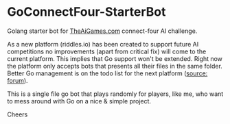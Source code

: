 # GoConnectFour-StarterBot
Golang starter bot for [TheAiGames.com](TheAiGames.com) connect-four AI challenge.

As a new platform (riddles.io) has been created to support future AI competitions no improvements (apart from critical fix) will come to the current platform. This implies that Go support won't be extended. Right now the platform only accepts bots that presents all their files in the same folder. Better Go management is on the todo list for the next platform ([source: forum](http://theaigames.com/discussions/general/55b62e105d203cbb328b4574/go-bot-compile-process/1/show)).

This is a single file go bot that plays randomly for players, like me, who want to mess around with Go on a nice & simple project.

Cheers
